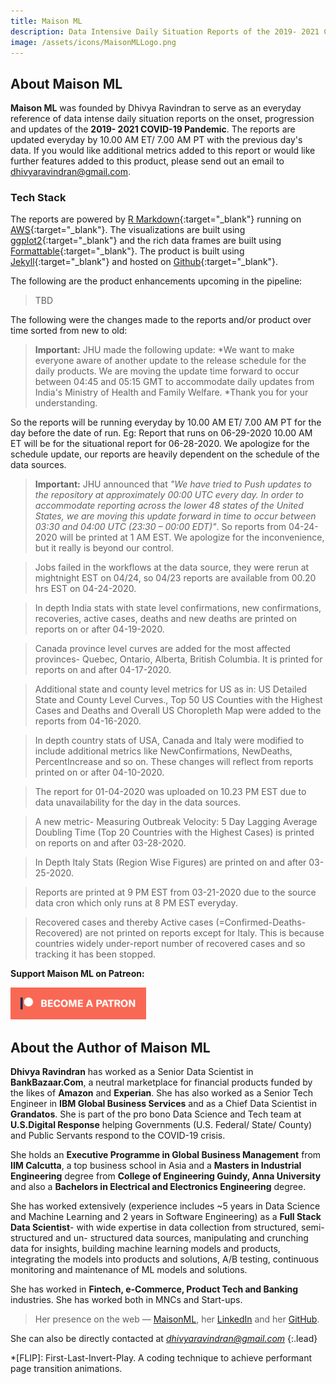 ```yaml
---
title: Maison ML
description: Data Intensive Daily Situation Reports of the 2019- 2021 COVID-19 Pandemic
image: /assets/icons/MaisonMLLogo.png
---
```


## About Maison ML

**Maison ML** was founded by Dhivya Ravindran to serve as an everyday reference of data intense daily situation reports on the onset, progression and updates of the **2019- 2021 COVID-19 Pandemic**. The reports are updated everyday by 10.00 AM ET/ 7.00 AM PT with the previous day's data. If you would like additional metrics added to this report or would like further features added to this product, please send out an email to dhivyaravindran@gmail.com. 
<br>

### Tech Stack

The reports are powered by [R Markdown](https://rmarkdown.rstudio.com/){:target="_blank"} running on [AWS](https://aws.amazon.com/ec2/){:target="_blank"}. The visualizations are built using [ggplot2](https://ggplot2.tidyverse.org/){:target="_blank"} and the rich data frames are built using [Formattable](http://renkun-ken.github.io/formattable/){:target="_blank"}. The product is built using [Jekyll](https://jekyllrb.com/){:target="_blank"} and hosted on [Github](https://github.com/){:target="_blank"}.

The following are the product enhancements upcoming in the pipeline:

> TBD

The following were the changes made to the reports and/or product over time sorted from new to old:

> **Important:** JHU made the following update: *We want to make everyone aware of another update to the release schedule for the daily products.
We are moving the update time forward to occur between 04:45 and 05:15 GMT to accommodate daily updates from India's Ministry of Health and Family Welfare. *Thank you for your understanding.

So the reports will be running everyday by 10.00 AM ET/ 7.00 AM PT for the day before the date of run. Eg: Report that runs on 06-29-2020 10.00 AM ET will be for the situational report for 06-28-2020. We apologize for the schedule update, our reports are heavily dependent on the schedule of the data sources.  

> **Important:** JHU announced that *"We have tried to Push updates to the repository at approximately 00:00 UTC every day. In order to accommodate reporting across the lower 48 states of the United States, we are moving this update forward in time to occur between 03:30 and 04:00 UTC (23:30 – 00:00 EDT)"*. So reports from 04-24-2020 will be printed at 1 AM EST. We apologize for the inconvenience, but it really is beyond our control.

> Jobs failed in the workflows at the data source, they were rerun at mightnight EST on 04/24, so 04/23 reports are available from 00.20 hrs EST on 04-24-2020.

> In depth India stats with state level confirmations, new confirmations, recoveries, active cases, deaths and new deaths are printed on reports on or after 04-19-2020. 

> Canada province level curves are added for the most affected provinces- Quebec, Ontario, Alberta, British Columbia. It is printed for reports on and after 04-17-2020.

> Additional state and county level metrics for US as in: US Detailed State and County Level Curves., Top 50 US Counties with the Highest Cases and Deaths and Overall US Choropleth Map were added to the reports from 04-16-2020.

> In depth country stats of USA, Canada and Italy were modified to include additional metrics like NewConfirmations, NewDeaths, PercentIncrease and so on. These changes will reflect from reports printed on or after 04-10-2020.

> The report for 01-04-2020 was uploaded on 10.23 PM EST due to data unavailability for the day in the data sources.

> A new metric- Measuring Outbreak Velocity: 5 Day Lagging Average Doubling Time (Top 20 Countries with the Highest Cases) is printed on reports on and after 03-28-2020.

> In Depth Italy Stats (Region Wise Figures) are printed on and after 03-25-2020.

> Reports are printed at 9 PM EST from 03-21-2020 due to the source data cron which only runs at 8 PM EST everyday.

> Recovered cases and thereby Active cases (=Confirmed-Deaths-Recovered) are not printed on reports except for Italy. This is because countries widely under-report number of recovered cases and so tracking it has been stopped.

**Support Maison ML on Patreon:**

<a href="https://www.patreon.com/maisonml" rel="Become a Patron">![Patreon Link](/assets/img/patreon1.png)</a>

## About the Author of Maison ML

**Dhivya Ravindran** has worked as a Senior Data Scientist in **BankBazaar.Com**, a neutral marketplace for financial products funded by the likes of **Amazon** and **Experian**. She has also worked as a Senior Tech Engineer in **IBM Global Business Services** and as a Chief Data Scientist in **Grandatos**. She is part of the pro bono Data Science and Tech team at **U.S.Digital Response** helping Governments (U.S. Federal/ State/ County) and Public Servants respond to the COVID-19 crisis.   

She holds an **Executive Programme in Global Business Management** from **IIM Calcutta**, a top business school in Asia and a **Masters in Industrial Engineering** degree from **College of Engineering Guindy, Anna University** and also a **Bachelors in Electrical and Electronics Engineering** degree.

She has worked extensively (experience includes ~5 years in Data Science and Machine Learning and 2 years in Software Engineering) as a **Full Stack Data Scientist**- with wide expertise in data collection from structured, semi- structured and un- structured data sources, manipulating and crunching data for insights, building machine learning models and products, integrating the models into products and solutions, A/B testing, continuous monitoring and maintenance of ML models and solutions.

She has worked in **Fintech, e-Commerce, Product Tech and Banking** industries. She has worked both in MNCs and Start-ups. 

> Her presence on the web — [MaisonML], her [LinkedIn] and her [GitHub].

She can also be directly contacted at *dhivyaravindran@gmail.com*
{:.lead}

[MaisonML]: https://maisonml.github.io/
[LinkedIn]: https://www.linkedin.com/in/dhivyar
[GitHub]: https://github.com/dhivyar




*[FLIP]: First-Last-Invert-Play. A coding technique to achieve performant page transition animations.
